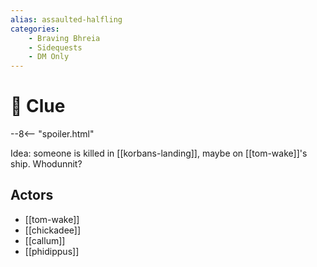 ```yaml
---
alias: assaulted-halfling
categories:
    - Braving Bhreia
    - Sidequests
    - DM Only
---
```


# 🔐 Clue

--8<-- "spoiler.html"

Idea: someone is killed in [[korbans-landing]], maybe on [[tom-wake]]'s ship. Whodunnit?

## Actors

- [[tom-wake]]
- [[chickadee]]
- [[callum]]
- [[phidippus]]
